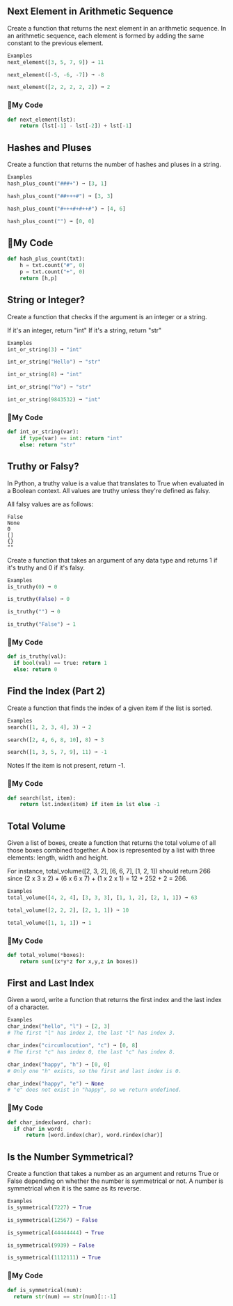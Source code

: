 ## Next Element in Arithmetic Sequence
Create a function that returns the next element in an arithmetic sequence. In an arithmetic sequence, each element is formed by adding the same constant to the previous element.
```python
Examples
next_element([3, 5, 7, 9]) ➞ 11

next_element([-5, -6, -7]) ➞ -8

next_element([2, 2, 2, 2, 2]) ➞ 2
```
### :snake:My Code
```python
def next_element(lst):
	return (lst[-1] - lst[-2]) + lst[-1]
```

## Hashes and Pluses
Create a function that returns the number of hashes and pluses in a string.
```python
Examples
hash_plus_count("###+") ➞ [3, 1]

hash_plus_count("##+++#") ➞ [3, 3]

hash_plus_count("#+++#+#++#") ➞ [4, 6]

hash_plus_count("") ➞ [0, 0]
```
## :snake:My Code
```python
def hash_plus_count(txt):
	h = txt.count("#", 0)
	p = txt.count("+", 0)
	return [h,p]
```

## String or Integer?
Create a function that checks if the argument is an integer or a string.

If it's an integer, return "int"
If it's a string, return "str"
```python
Examples
int_or_string(3) ➞ "int"

int_or_string("Hello") ➞ "str"

int_or_string(8) ➞ "int"

int_or_string("Yo") ➞ "str"

int_or_string(9843532) ➞ "int"
```
### :snake:My Code
```python
def int_or_string(var):
	if type(var) == int: return "int"
	else: return "str"
```

## Truthy or Falsy?
In Python, a truthy value is a value that translates to True when evaluated in a Boolean context. All values are truthy unless they're defined as falsy.

All falsy values are as follows:
```
False
None
0
[]
{}
""
```
Create a function that takes an argument of any data type and returns 1 if it's truthy and 0 if it's falsy.
```python
Examples
is_truthy(0) ➞ 0

is_truthy(False) ➞ 0

is_truthy("") ➞ 0

is_truthy("False") ➞ 1
```
### :snake:My Code
```python
def is_truthy(val):
  if bool(val) == true: return 1
  else: return 0
```

## Find the Index (Part 2)
Create a function that finds the index of a given item if the list is sorted.
```python
Examples
search([1, 2, 3, 4], 3) ➞ 2

search([2, 4, 6, 8, 10], 8) ➞ 3

search([1, 3, 5, 7, 9], 11) ➞ -1
```
Notes
If the item is not present, return -1.
### :snake:My Code
```python
def search(lst, item):
	return lst.index(item) if item in lst else -1
```

## Total Volume
Given a list of boxes, create a function that returns the total volume of all those boxes combined together. A box is represented by a list with three elements: length, width and height.

For instance, total_volume([2, 3, 2], [6, 6, 7], [1, 2, 1]) should return 266 since (2 x 3 x 2) + (6 x 6 x 7) + (1 x 2 x 1) = 12 + 252 + 2 = 266.
```python
Examples
total_volume([4, 2, 4], [3, 3, 3], [1, 1, 2], [2, 1, 1]) ➞ 63

total_volume([2, 2, 2], [2, 1, 1]) ➞ 10

total_volume([1, 1, 1]) ➞ 1
```
### :snake:My Code
```python
def total_volume(*boxes):
	return sum((x*y*z for x,y,z in boxes))
```

## First and Last Index
Given a word, write a function that returns the first index and the last index of a character.
```python
Examples
char_index("hello", "l") ➞ [2, 3]
# The first "l" has index 2, the last "l" has index 3.

char_index("circumlocution", "c") ➞ [0, 8]
# The first "c" has index 0, the last "c" has index 8.

char_index("happy", "h") ➞ [0, 0]
# Only one "h" exists, so the first and last index is 0.

char_index("happy", "e") ➞ None
# "e" does not exist in "happy", so we return undefined.
```
### :snake:My Code
```python
def char_index(word, char):
  if char in word:
	  return [word.index(char), word.rindex(char)]
```
## Is the Number Symmetrical?
Create a function that takes a number as an argument and returns True or False depending on whether the number is symmetrical or not. A number is symmetrical when it is the same as its reverse.
```python
Examples
is_symmetrical(7227) ➞ True

is_symmetrical(12567) ➞ False

is_symmetrical(44444444) ➞ True

is_symmetrical(9939) ➞ False

is_symmetrical(1112111) ➞ True
```
### :snake:My Code
```python
def is_symmetrical(num):
  return str(num) == str(num)[::-1]
```





